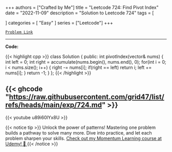
+++
authors = ["Crafted by Me"]
title = "Leetcode 724: Find Pivot Index"
date = "2022-11-09"
description = "Solution to Leetcode 724"
tags = [
    
]
categories = [
    "Easy"
]
series = ["Leetcode"]
+++



[`Problem Link`](https://leetcode.com/problems/find-pivot-index/description/)

---

**Code:**

{{< highlight cpp >}}
class Solution {
public:
    int pivotIndex(vector<int>& nums) {
        int left = 0;
        int right = accumulate(nums.begin(), nums.end(), 0);
        for(int i = 0; i < nums.size(); i++) {
            right -= nums[i];
            if(right == left) return i;
            left  += nums[i];
        }
        return -1;
    }
};
{{< /highlight >}}

{{< ghcode "https://raw.githubusercontent.com/grid47/list/refs/heads/main/exp/724.md" >}}
---
{{< youtube u89i60lYx8U >}}

{{< notice tip >}}
Unlock the power of patterns! Mastering one problem builds a pathway to solve many more. Dive into practice, and let each problem sharpen your skills. [Check out my Momentum Learning course at Udemy! 🚀 ](https://www.udemy.com/course/algorithms-and-data-structures-in-cpp/)
{{< /notice >}}

